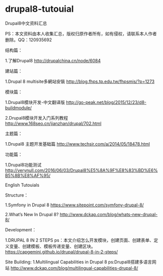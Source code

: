 # drupal8-tutouial
Drupal8中文资料汇总

PS：本文资料由本人收集汇总，版权归原作者所有，如有侵权，请联系本人作者删除。QQ：120935692

结构篇：

1.了解Drupal8
http://drupalchina.cn/node/6084

建站篇：

1.Drupal 8 multisite多網站安裝
http://blog.fhps.tp.edu.tw/fhpsmis/?p=1273


模块篇：

1.Drupal8模块开发-中文翻译版
http://go-peak.net/blog/2015/12/23/d8-buildmodule/

2.Drupal8模块开发入门系列教程
http://www.168seo.cn/jianzhan/drupal/702.html


主题篇：

1.Drupal8 主题开发基础篇
http://www.techsir.com/a/2014/05/18478.html


功能篇：

1.Drupal8功能测试
http://verynull.com/2016/06/03/Drupal8%E5%8A%9F%E8%83%BD%E6%B5%8B%E8%AF%95/

English Tutouials

Structure：

1.Symfony in Drupal 8
https://www.sitepoint.com/symfony-drupal-8/

2.What’s New In Drupal 8?
http://www.dckap.com/blog/whats-new-drupal-8/

Development：

1.DRUPAL 8 IN 2 STEPS
ps：本文介绍怎么开发模块，创建页面、创建表单、定义变量、创建模板、模板传递变量、创建区块。
https://capgemini.github.io/drupal/drupal-8-in-2-steps/

Site Building:
1.Multilingual Capabilities in Drupal 8
ps:Drupal8搭建多语言网站
http://www.dckap.com/blog/multilingual-capabilities-drupal-8/


